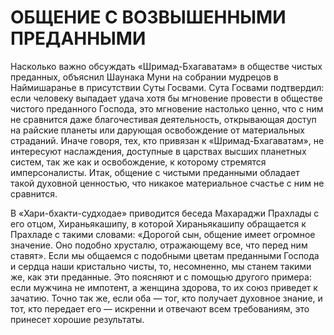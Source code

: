# ОБЩЕНИЕ С ВОЗВЫШЕННЫМИ ПРЕДАННЫМИ

Насколько важно обсуждать «Шримад-Бхагаватам» в обществе чистых преданных, объяснил Шаунака Муни на собрании мудрецов в Наймишаранье в присутствии Суты Госвами. Сута Госвами подтвердил: если человеку выпадает удача хотя бы мгновение провести в обществе чистого преданного Господа, это мгновение настолько ценно, что с ним не сравнится даже благочестивая деятельность, открывающая доступ на райские планеты или дарующая освобождение от материальных страданий. Иначе говоря, тех, кто привязан к «Шримад-Бхагаватам», не интересуют наслаждения, доступные в царствах высших планетных систем, так же как и освобождение, к которому стремятся имперсоналисты. Итак, общение с чистыми преданными обладает такой духовной ценностью, что никакое материальное счастье с ним не сравнится.

В «Хари-бхакти-судходае» приводится беседа Махараджи Прахлады с его отцом, Хираньякашипу, в которой Хираньякашипу обращается к Прахладе с такими словами: «Дорогой сын, общение имеет огромное значение. Оно подобно хрусталю, отражающему все, что перед ним ставят». Если мы общаемся с подобными цветам преданными Господа и сердца наши кристально чисты, то, несомненно, мы станем такими же, как эти преданные. Это поясняют и с помощью другого примера: если мужчина не импотент, а женщина здорова, то их союз приведет к зачатию. Точно так же, если оба — тог, кто получает духовное знание, и тот, кто передает его — искренни и отвечают всем требованиям, это принесет хорошие результаты.
